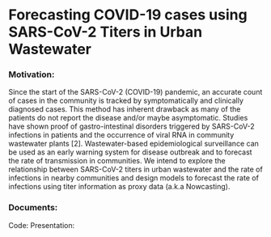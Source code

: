 # Forecasting COVID-19 cases using SARS-CoV-2 Titers in Urban Wastewater

### Motivation:

Since the start of the SARS-CoV-2 (COVID-19) pandemic, an accurate count of cases in the community is tracked by symptomatically and clinically diagnosed cases. 
This method has inherent drawback as many of the patients do not report the disease and/or maybe asymptomatic.
Studies have shown proof of gastro-intestinal disorders triggered by SARS-CoV-2 infections in patients and the occurrence of viral RNA in community wastewater plants [2]. 
Wastewater-based epidemiological surveillance can be used as an early warning system for disease outbreak and to forecast the rate of transmission in communities.
We intend to explore the relationship between SARS-CoV-2 titers in urban wastewater and the rate of infections in nearby communities and design models to forecast the rate of infections using titer information as proxy data (a.k.a Nowcasting).


### Documents:
Code:
Presentation:
